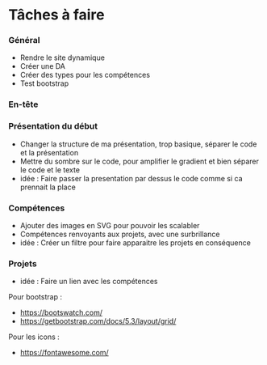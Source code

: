 # Tâches à faire

### Général

- Rendre le site dynamique
- Créer une DA
- Créer des types pour les compétences
- Test bootstrap

### En-tête

### Présentation du début

- Changer la structure de ma présentation, trop basique, séparer le code et la présentation
- Mettre du sombre sur le code, pour amplifier le gradient et bien séparer le code et le texte
- idée : Faire passer la presentation par dessus le code comme si ca prennait la place

### Compétences

- Ajouter des images en SVG pour pouvoir les scalabler
- Compétences renvoyants aux projets, avec une surbrillance
- idée : Créer un filtre pour faire apparaitre les projets en conséquence

### Projets

- idée : Faire un lien avec les compétences

Pour bootstrap :
- https://bootswatch.com/
- https://getbootstrap.com/docs/5.3/layout/grid/

Pour les icons :
- https://fontawesome.com/
